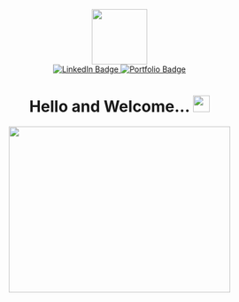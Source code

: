 <div id="header" align="center">
  <img src="https://media.giphy.com/media/sfVCHVKeF4xsT02LMZ/giphy.gif" width="100"/>
  <div id="badges">
  <a href="https://www.linkedin.com/in/luke-granered/">
    <img src="https://img.shields.io/badge/LinkedIn-blue?style=for-the-badge&logo=linkedin&logoColor=white" alt="LinkedIn Badge"/>
  </a>
  <a href="https://lukegranered.github.io/lukes-portfolio/">
    <img src="https://img.shields.io/badge/Portfolio-green?style=for-the-badge" alt="Portfolio Badge"/>
  </a>
</div>
  <img src="https://komarev.com/ghpvc/?username=snew430&style=flat-square&color=blue" alt=""/>
  <h1>
  Hello and Welcome...
  <img src="https://media.giphy.com/media/hvRJCLFzcasrR4ia7z/giphy.gif" width="30px"/>
</h1>
</div>

<div align="center">
  <img src="https://media.giphy.com/media/l0HUk78tTyKv6kWUE/giphy.gif" width="400" height="300"/>
</div>

